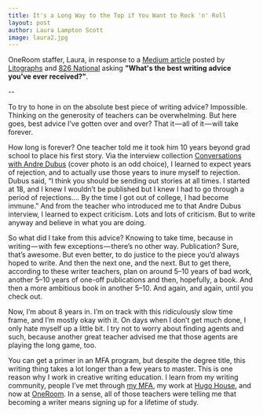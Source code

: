 ```yaml
---
title: It's a Long Way to the Top if You Want to Rock 'n' Roll
layout: post
author: Laura Lampton Scott
image: laura2.jpg
---
```

OneRoom staffer, Laura, in response to a [Medium article](https://medium.com/medium-writing-prompts/what-s-the-best-writing-advice-you-ve-ever-received-928965d36467) posted by [Litographs](http://www.litographs.com/) and [826 National](http://826national.org/) asking **"What's the best writing advice you've ever received?"**.

--

To try to hone in on the absolute best piece of writing advice? Impossible. Thinking on the generosity of teachers can be overwhelming. But here goes, best advice I’ve gotten over and over? That it — all of it — will take forever.

How long is forever? One teacher told me it took him 10 years beyond grad school to place his first story. Via the interview collection [Conversations with Andre Dubus](http://www.powells.com/biblio/9781617037856) (cover photo is an odd choice), I learned to expect years of rejection, and to actually use those years to inure myself to rejection. Dubus said, “I think you should be sending out stories at all times. I started at 18, and I knew I wouldn’t be published but I knew I had to go through a period of rejections…. By the time I got out of college, I had become immune.” And from the teacher who introduced me to that Andre Dubus interview, I learned to expect criticism. Lots and lots of criticism. But to write anyway and believe in what you are doing.

So what did I take from this advice? Knowing to take time, because in writing — with few exceptions — there’s no other way. Publication? Sure, that’s awesome. But even better, to do justice to the piece you’d always hoped to write. And then the next one, and the next. But to get there, according to these writer teachers, plan on around 5–10 years of bad work, another 5–10 years of one-off publications and then, hopefully, a book. And then a more ambitious book in another 5–10. And again, and again, until you check out.

Now, I’m about 8 years in. I’m on track with this ridiculously slow time frame, and I’m mostly okay with it. On days when I don’t get much done, I only hate myself up a little bit. I try not to worry about finding agents and such, because another great teacher advised me that those agents are playing the long game, too.

You can get a primer in an MFA program, but despite the degree title, this writing thing takes a lot longer than a few years to master. This is one reason why I work in creative writing education. I learn from my writing community, people I’ve met through [my MFA](http://www.cas.umt.edu/creativewriting/), my work at [Hugo House](http://hugohouse.org/), and now at [OneRoom](http://www.joinoneroom.com/writing.html). In a sense, all of those teachers were telling me that becoming a writer means signing up for a lifetime of study.